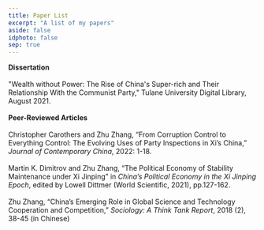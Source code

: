 ```yaml
---
title: Paper List
excerpt: "A list of my papers"
aside: false
idphoto: false
sep: true
---
```

**Dissertation** <br/>
<br/>
"Wealth without Power: The Rise of China's Super-rich and Their Relationship With the Communist Party," Tulane University Digital Library, August 2021. 
<br/>
<br/>
**Peer-Reviewed Articles**<br/>
<br/>
Christopher Carothers and Zhu Zhang, “From Corruption Control to Everything Control: The Evolving Uses of Party Inspections in Xi’s China,” *Journal of Contemporary China*, 2022: 1-18.
<br/>
<br/>
Martin K. Dimitrov and Zhu Zhang, “The Political Economy of Stability Maintenance under Xi Jinping” in *China’s Political Economy in the Xi Jinping Epoch*, edited by Lowell Dittmer (World Scientific, 2021), pp.127-162.
<br/>
<br/>
Zhu Zhang, “China’s Emerging Role in Global Science and Technology Cooperation and Competition,” *Sociology: A Think Tank Report*, 2018 (2), 38-45 (in Chinese)
<br/>
<br/>

